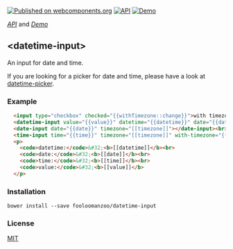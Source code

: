 [![Published on webcomponents.org](https://img.shields.io/badge/webcomponents.org-published-blue.svg)](https://www.webcomponents.org/element/fooloomanzoo/datetime-input)
[![API](https://img.shields.io/badge/API-available-green.svg)](https://www.webcomponents.org/element/fooloomanzoo/datetime-input/elements/datetime-input)
[![Demo](https://img.shields.io/badge/demo-available-red.svg)](https://www.webcomponents.org/element/fooloomanzoo/datetime-input/demo/demo/index.html)

_[API](https://fooloomanzoo.github.io/datetime-input/components/datetime-input/#/elements/datetime-input)_ and
_[Demo](https://fooloomanzoo.github.io/datetime-input/components/datetime-input/#/elements/datetime-input/demos/demo/index.html)_

## \<datetime-input\>

An input for date and time.

If you are looking for a picker for date and time, please have a look at [datetime-picker](https://github.com/fooloomanzoo/datetime-picker).

### Example

<!--
```
<custom-element-demo>
  <template>
    <script src="../webcomponentsjs/webcomponents-lite.js"></script>
    <link rel="import" href="datetime-input.html">

    <dom-bind>
      <template is="dom-bind">
        <custom-style>
          <style is="custom-style">
            html {
              font-family: 'Roboto', 'Noto', 'Source Sans Pro', sans-serif;
            }
          </style>
        </custom-style>

        <next-code-block></next-code-block>
      </template>
    </dom-bind>
  </template>
</custom-element-demo>
```
-->
```html
  <input type="checkbox" checked="{{withTimezone::change}}">with timezone<br><br>
  <datetime-input value="{{value}}" datetime="{{datetime}}" date="{{date}}" time="{{time}}" with-timezone="{{withTimezone}}" timezone="{{timezone}}"></datetime-input><br>
  <date-input date="{{date}}" timezone="[[timezone]]"></date-input><br>
  <time-input time="{{time}}" timezone="[[timezone]]" with-timezone="{{withTimezone}}"></time-input>
  <p>
    <code>datetime:</code>&#32;<b>[[datetime]]</b><br>
    <code>date:</code>&#32;<b>[[date]]</b><br>
    <code>time:</code>&#32;<b>[[time]]</b><br>
    <code>value:</code>&#32;<b>[[value]]</b>
  </p>
```

### Installation
```
bower install --save fooloomanzoo/datetime-input
```

### License
[MIT](https://github.com/fooloomanzoo/datetime-input/blob/master/LICENSE.txt)
